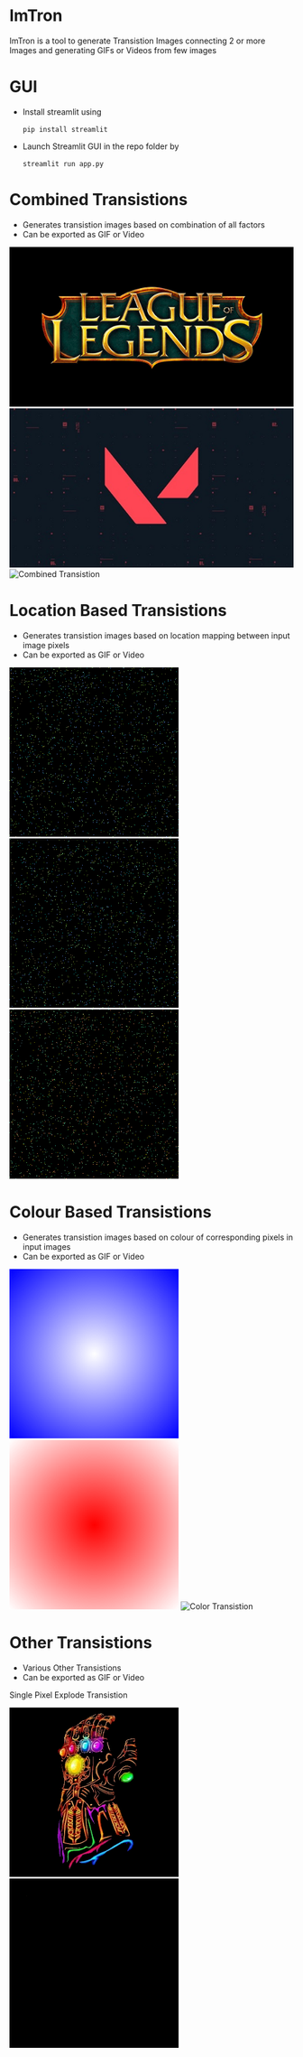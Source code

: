 # ImTron
 ImTron is a tool to generate Transistion Images connecting 2 or more Images and generating GIFs or Videos from few images

# GUI
 - Install streamlit using
   ```
   pip install streamlit
   ```
 - Launch Streamlit GUI in the repo folder by
   ```
   streamlit run app.py
   ```
 
# Combined Transistions
   - Generates transistion images based on combination of all factors
   - Can be exported as GIF or Video
   
   ![Combined I1](DocImages/LocationColorTrans_I1.png)
   ![Combined I2](DocImages/LocationColorTrans_I2.png)
   ![Combined Transistion](DocImages/LocationColorTrans_GIF.gif)
   
# Location Based Transistions
   - Generates transistion images based on location mapping between input image pixels
   - Can be exported as GIF or Video
   
   ![Location I1](DocImages/LocationTrans_I1.png)
   ![Location I2](DocImages/LocationTrans_I2.png)
   ![Location Transistion](DocImages/LocationTrans_GIF.gif)
   
# Colour Based Transistions
   - Generates transistion images based on colour of corresponding pixels in input images
   - Can be exported as GIF or Video
   
   ![Color I1](DocImages/ColorTrans_I1.png)
   ![Color I2](DocImages/ColorTrans_I2.png)
   ![Color Transistion](DocImages/ColorTrans_GIF.gif)
   
# Other Transistions
   - Various Other Transistions
   - Can be exported as GIF or Video
   
   Single Pixel Explode Transistion
   
   ![SinglePixelExplode I](DocImages/SinglePixelExplode_I.png)
   ![SinglePixelExplode GIF](DocImages/SinglePixelExplode_GIF.gif)
